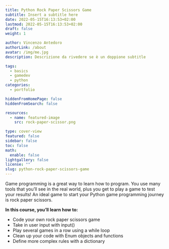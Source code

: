 ```yaml
---
title: Python Rock Paper Scissors Game
subtitle: Insert a subtitle here
date: 2022-05-15T16:13:53+02:00
lastmod: 2022-05-15T16:13:53+02:00
draft: false
weight: 1

author: Vincenzo Antedoro
authorLink: /about
avatar: /img/me.jpg
description: Descrizione da rivedere se è un doppione subtitle

tags:
  - basics
  - gamedev
  - python
categories:
  - portfolio

hiddenFromHomePage: false
hiddenFromSearch: false

resources:
  - name: featured-image
    src: rock-paper-scissor.png

type: cover-view
featured: false
sidebar: false
toc: false
math:
  enable: false
lightgallery: false
license: ""
slug: python-rock-paper-scissors-game
---
```


Game programming is a great way to learn how to program. You use many tools that you’ll see in the real world, plus you get to play a game to test your results! An ideal game to start your Python game programming journey is rock paper scissors.

**In this course, you’ll learn how to:**

- Code your own rock paper scissors game
- Take in user input with input()
- Play several games in a row using a while loop
- Clean up your code with Enum objects and functions
- Define more complex rules with a dictionary
